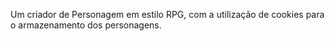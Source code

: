 Um criador de Personagem em estilo RPG, com a utilização de cookies para o armazenamento dos personagens.
